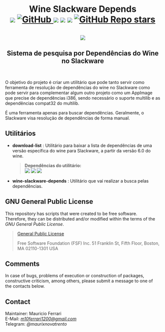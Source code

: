 <h1 align="center">
    <b>Wine Slackware Depends</b>
        <br>
        <img src="https://img.shields.io/badge/Tested%20Platform-Slackware--15.0--x86__64-blue?style=flat-square"/>
        <a href="/LICENSE">
            <img alt="GitHub" src="https://img.shields.io/github/license/mxnt10/wine-slackware-depends?color=blue&label=License&style=flat-square">
        </a>
        <img src="https://img.shields.io/github/last-commit/mxnt10/wine-slackware-depends?color=blue&label=Last%20Commit&style=flat-square"/>
        <img src="https://img.shields.io/github/repo-size/mxnt10/wine-slackware-depends?color=blue&label=Repo%20Size&style=flat-square"/>
        <img src="https://img.shields.io/github/directory-file-count/mxnt10/wine-slackware-depends?color=blue&label=Repo%20Files&style=flat-square"/>
        <a href="https://github.com/mxnt10/wine-slackware-depends/stargazers">
            <img alt="GitHub Repo stars" src="https://img.shields.io/github/stars/mxnt10/wine-slackware-depends?color=blue&label=GitHub%20Stars&style=flat-square">
        </a>
        <br/><br/>
        <a><img src="https://raw.githubusercontent.com/mxnt10/cpu-limit/master/wine.png"></a>
    <h2 align="center"><b>Sistema de pesquisa por Dependências do Wine no Slackware</b></h2>
</h1><br/>

O objetivo do projeto é criar um utilitário que pode tanto servir como ferramenta de resolução de dependências do wine no Slackware como pode servir para complementar algum outro projeto como um AppImage que precise de dependências i386, sendo necessário o suporte multilib e as dependências compat32 do multilib.

É uma ferramenta apenas para buscar dependências. Geralmente, o Slackware visa resolução de dependências de forma manual.

<h2><b>Utilitários</b></h2>

- <b>download-list</b> : Utilitário para baixar a lista de dependências de uma versão específica do wine para Slackware, a partir da versão 6.0 do wine.
    ><b>Dependências do utilitário:</b><br/>
    ><img src="https://img.shields.io/badge/Yad%20>=-v10.1-00aa00?style=flat-square"/>
    ><img src="https://img.shields.io/badge/-ou-silver?style=flat-square"/>
    ><img src="https://img.shields.io/badge/Zenity%20>=-v3.32.0-00aa00?style=flat-square"/>

- <b>wine-slackware-depends</b> : Utilitário que vai realizar a busca pelas dependências.

<h2><b>GNU General Public License</b></h2>

This repository has scripts that were created to be free software.<br/>
Therefore, they can be distributed and/or modified within the terms of the *GNU General Public License*.

>[General Public License](https://pt.wikipedia.org/wiki/GNU_General_Public_License)
>
>Free Software Foundation (FSF) Inc. 51 Franklin St, Fifth Floor, Boston, MA 02110-1301 USA

<h2><b>Comments</b></h2>

In case of bugs, problems of execution or construction of packages, constructive criticism, among others,
please submit a message to one of the contacts below.

<h2><b>Contact</b></h2>

Maintainer: Mauricio Ferrari<br/>
E-Mail: *m10ferrari1200@gmail.com*<br/>
Telegram: *@maurixnovatrento*<br/>
